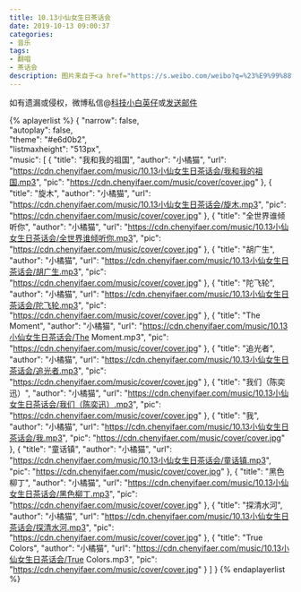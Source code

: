 ```yaml
---
title: 10.13小仙女生日茶话会
date: 2019-10-13 09:00:37
categories:
- 音乐
tags:
- 翻唱
- 茶话会
description: 图片来自于<a href="https://s.weibo.com/weibo?q=%23%E9%99%88%E4%B8%80%E5%8F%91%E5%84%BF%23" target="_blank">超话</a><br/>
---
```


如有遗漏或侵权，微博私信@<a href="https://weibo.com/kjxbyz" target="_blank">科技小白英仔</a>或<a href="mailto:me@chenyifaer.com" target="_blank">发送邮件</a>

<!--more-->

{% aplayerlist %}
{
    "narrow": false,                          
    "autoplay": false,                         
    "theme": "#e6d0b2",	  
    "listmaxheight": "513px",                    
    "music": [
        {
            "title": "我和我的祖国",
            "author": "小橘猫",
            "url": "https://cdn.chenyifaer.com/music/10.13小仙女生日茶话会/我和我的祖国.mp3",
            "pic": "https://cdn.chenyifaer.com/music/cover/cover.jpg"
        },
        {
            "title": "旋木",
            "author": "小橘猫",
            "url": "https://cdn.chenyifaer.com/music/10.13小仙女生日茶话会/旋木.mp3",
            "pic": "https://cdn.chenyifaer.com/music/cover/cover.jpg"
        },
        {
            "title": "全世界谁倾听你",
            "author": "小橘猫",
            "url": "https://cdn.chenyifaer.com/music/10.13小仙女生日茶话会/全世界谁倾听你.mp3",
            "pic": "https://cdn.chenyifaer.com/music/cover/cover.jpg"
        },
        {
            "title": "胡广生",
            "author": "小橘猫",
            "url": "https://cdn.chenyifaer.com/music/10.13小仙女生日茶话会/胡广生.mp3",
            "pic": "https://cdn.chenyifaer.com/music/cover/cover.jpg"
        },
        {
            "title": "陀飞轮",
            "author": "小橘猫",
            "url": "https://cdn.chenyifaer.com/music/10.13小仙女生日茶话会/陀飞轮.mp3",
            "pic": "https://cdn.chenyifaer.com/music/cover/cover.jpg"
        },
        {
            "title": "The Moment",
            "author": "小橘猫",
            "url": "https://cdn.chenyifaer.com/music/10.13小仙女生日茶话会/The Moment.mp3",
            "pic": "https://cdn.chenyifaer.com/music/cover/cover.jpg"
        },
        {
            "title": "追光者",
            "author": "小橘猫",
            "url": "https://cdn.chenyifaer.com/music/10.13小仙女生日茶话会/追光者.mp3",
            "pic": "https://cdn.chenyifaer.com/music/cover/cover.jpg"
        },
        {
            "title": "我们（陈奕迅）",
            "author": "小橘猫",
            "url": "https://cdn.chenyifaer.com/music/10.13小仙女生日茶话会/我们（陈奕迅）.mp3",
            "pic": "https://cdn.chenyifaer.com/music/cover/cover.jpg"
        },
        {
            "title": "我",
            "author": "小橘猫",
            "url": "https://cdn.chenyifaer.com/music/10.13小仙女生日茶话会/我.mp3",
            "pic": "https://cdn.chenyifaer.com/music/cover/cover.jpg"
        },
        {
            "title": "童话镇",
            "author": "小橘猫",
            "url": "https://cdn.chenyifaer.com/music/10.13小仙女生日茶话会/童话镇.mp3",
            "pic": "https://cdn.chenyifaer.com/music/cover/cover.jpg"
        },
        {
            "title": "黑色柳丁",
            "author": "小橘猫",
            "url": "https://cdn.chenyifaer.com/music/10.13小仙女生日茶话会/黑色柳丁.mp3",
            "pic": "https://cdn.chenyifaer.com/music/cover/cover.jpg"
        },
        {
            "title": "探清水河",
            "author": "小橘猫",
            "url": "https://cdn.chenyifaer.com/music/10.13小仙女生日茶话会/探清水河.mp3",
            "pic": "https://cdn.chenyifaer.com/music/cover/cover.jpg"
        },
        {
            "title": "True Colors",
            "author": "小橘猫",
            "url": "https://cdn.chenyifaer.com/music/10.13小仙女生日茶话会/True Colors.mp3",
            "pic": "https://cdn.chenyifaer.com/music/cover/cover.jpg"
        }
    ]
}
{% endaplayerlist %}
